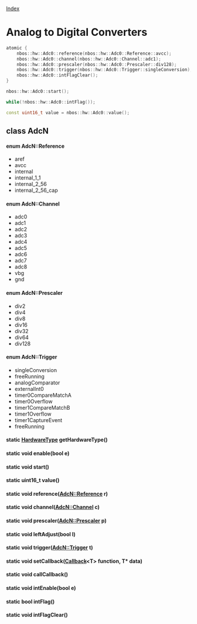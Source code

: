 [Index](../../index.hpp.md#index)

# Analog to Digital Converters

```c++
atomic {
    nbos::hw::Adc0::reference(nbos::hw::Adc0::Reference::avcc);
    nbos::hw::Adc0::channel(nbos::hw::Adc0::Channel::adc1);
    nbos::hw::Adc0::prescaler(nbos::hw::Adc0::Prescaler::div128);
    nbos::hw::Adc0::trigger(nbos::hw::Adc0::Trigger::singleConversion);
    nbos::hw::Adc0::intFlagClear();
}

nbos::hw::Adc0::start();

while(!nbos::hw::Adc0::intFlag());

const uint16_t value = nbos::hw::Adc0::value();
```

## class AdcN

#### enum AdcN::Reference
* aref
* avcc
* internal
* internal_1_1
* internal_2_56
* internal_2_56_cap

#### enum AdcN::Channel
* adc0
* adc1
* adc2
* adc3
* adc4
* adc5
* adc6
* adc7
* adc8
* vbg
* gnd

#### enum AdcN::Prescaler
* div2
* div4
* div8
* div16
* div32
* div64
* div128

#### enum AdcN::Trigger
* singleConversion
* freeRunning
* analogComparator
* externalInt0
* timer0CompareMatchA
* timer0Overflow
* timer1CompareMatchB
* timer1Overflow
* timer1CaptureEvent
* freeRunning

#### static [HardwareType](hardwaretype.hpp.md#enum-hardwaretype) getHardwareType()

#### static void enable(bool e)

#### static void start()

#### static uint16_t value()

#### static void reference([AdcN::Reference](adc.hpp.md#enum-adcnreference) r)

#### static void channel([AdcN::Channel](adc.hpp.md#enum-adcnchannel) c)

#### static void prescaler([AdcN::Prescaler](adc.hpp.md#enum-adcnprescaler) p)

#### static void leftAdjust(bool l)

#### static void trigger([AdcN::Trigger](adc.hpp.md#enum-adcntrigger) t)

#### static void setCallback([Callback](../callback.hpp.md#callbackt--void-t)<T\> function, T\* data)

#### static void callCallback()

#### static void intEnable(bool e)

#### static bool intFlag()

#### static void intFlagClear()
